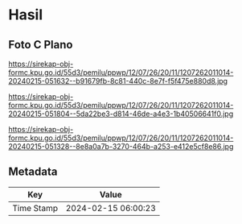 # Hasil

## Foto C Plano

https://sirekap-obj-formc.kpu.go.id/55d3/pemilu/ppwp/12/07/26/20/11/1207262011014-20240215-051632--b91679fb-8c81-440c-8e7f-f5f475e880d8.jpg

https://sirekap-obj-formc.kpu.go.id/55d3/pemilu/ppwp/12/07/26/20/11/1207262011014-20240215-051804--5da22be3-d814-46de-a4e3-1b40506641f0.jpg

https://sirekap-obj-formc.kpu.go.id/55d3/pemilu/ppwp/12/07/26/20/11/1207262011014-20240215-051328--8e8a0a7b-3270-464b-a253-e412e5cf8e86.jpg


## Metadata

| Key        | Value               |
| ---------- | ------------------- |
| Time Stamp | 2024-02-15 06:00:23 |



